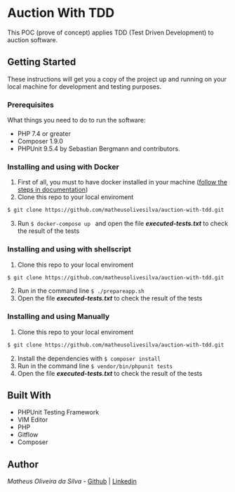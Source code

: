 
# Auction With TDD
This POC (prove of concept) applies TDD (Test Driven Development) to auction software.

## Getting Started
These instructions will get you a copy of the project up and running on your local machine for development and testing purposes.

### Prerequisites
What things you need to do to run the software:
* PHP 7.4 or greater
* Composer 1.9.0
* PHPUnit 9.5.4 by Sebastian Bergmann and contributors.

### Installing and using with Docker
1. First of all, you must to have docker installed in your machine ([follow the steps in documentation](https://docs.docker.com/get-docker/))
2. Clone this repo to your local enviroment
```bash 
$ git clone https://github.com/matheusolivesilva/auction-with-tdd.git
```
3. Run ```$ docker-compose up ``` and open the file ***executed-tests.txt*** to check the result of the tests


### Installing and using with shellscript
1. Clone this repo to your local enviroment
```bash
$ git clone https://github.com/matheusolivesilva/auction-with-tdd.git
```
2. Run in the command line ```$ ./prepareapp.sh ```
3. Open the file ***executed-tests.txt*** to check the result of the tests

### Installing and using Manually
1. Clone this repo to your local enviroment
```bash
$ git clone https://github.com/matheusolivesilva/auction-with-tdd.git
```
2. Install the dependencies with ```$ composer install ```
3. Run in the command line ```$ vendor/bin/phpunit tests ```
4. Open the file ***executed-tests.txt*** to check the result of the tests

## Built With
* PHPUnit Testing Framework
* VIM Editor
* PHP
* Gitflow
* Composer

## Author
*Matheus Oliveira da Silva* - [Github](https://github.com/matheusolivesilva) | [Linkedin](https://www.linkedin.com/in/matheusoliveirasilva/)


